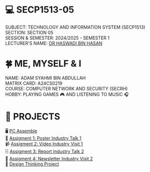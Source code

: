 # 💻 SECP1513-05
SUBJECT: TECHNOLOGY AND INFORMATION SYSTEM (SECP1513) \
SECTION: SECTION 05 \
SESSION & SEMESTER: 2024/2025 - SEMESTER 1 \
LECTURER'S NAME: [DR HASWADI BIN HASAN](https://github.com/haswadi1971) 

# 🍀 ME, MYSELF & I
NAME: ADAM SYAHMI BIN ABDULLAH \
MATRIX CARD: A24CS0219 \
COURSE: COMPUTER NETWORK AND SECURITY (SECRH) \
HOBBY: PLAYING GAMES 🎮 AND LISTENING TO MUSIC 🎧 

# 📂 PROJECTS
🖥️ [PC Assemble](https://github.com/syhm1d/SECP1513-05/tree/main/PC%20Assemble) \
📎 [Assigment 1: Poster Industry Talk 1](https://github.com/syhm1d/SECP1513-05/tree/main/Assignment%201) \
📹 [Assigment 2: Video Industry Visit 1](https://github.com/syhm1d/SECP1513-05/tree/main/Assignment%202) \
🗄️ [Assigment 3: Report Industry Talk 2](https://github.com/syhm1d/SECP1513-05/tree/main/Assignment%203) \
📰 [Assigment 4: Newsletter Industry Visit 2](https://github.com/syhm1d/SECP1513-05/tree/main/Assignment%204) \
🧠 [Design Thinking Project](link.com)
